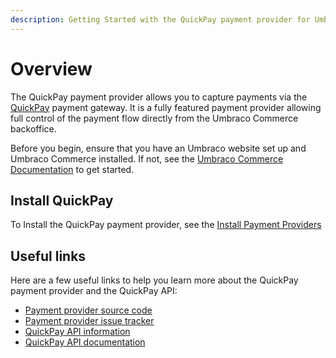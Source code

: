 ```yaml
---
description: Getting Started with the QuickPay payment provider for Umbraco Commerce.
---
```


# Overview

The QuickPay payment provider allows you to capture payments via the [QuickPay](https://quickpay.net) payment gateway. It is a fully featured payment provider allowing full control of the payment flow directly from the Umbraco Commerce backoffice.

Before you begin, ensure that you have an Umbraco website set up and Umbraco Commerce installed. If not, see the [Umbraco Commerce Documentation](https://docs.umbraco.com/umbraco-commerce/) to get started.

## Install QuickPay

To Install the QuickPay payment provider, see the [Install Payment Providers](../install-payment-providers.md)

## Useful links

Here are a few useful links to help you learn more about the QuickPay payment provider and the QuickPay API:

* [Payment provider source code](https://github.com/umbraco/Umbraco.Commerce.PaymentProviders.Quickpay)
* [Payment provider issue tracker](https://github.com/umbraco/Umbraco.Commerce.PaymentProviders.Quickpay/issues)
* [QuickPay API information](https://quickpay.net/integrations/quickpay-api/)
* [QuickPay API documentation](https://learn.quickpay.net/tech-talk/api/)
